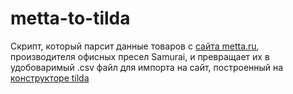 # metta-to-tilda
Скрипт, который парсит данные товаров с [сайта metta.ru](https://metta.ru/), производителя офисных пресел Samurai, и превращает их в удобоваримый .csv файл для импорта на сайт, построенный на [конструкторе tilda](https://tilda.cc/)
